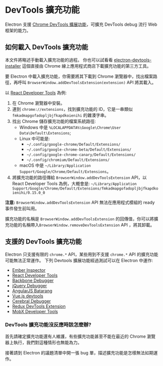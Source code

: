 # DevTools 擴充功能

Electron 支援 [Chrome DevTools 擴展功能](https://developer.chrome.com/extensions/devtools)，可擴充 DevTools debug 流行 Web 框架的能力。

## 如何載入 DevTools 擴充功能

本文件將略述手動載入擴充功能的過程。 你也可以試看看 [electron-devtools-installer](https://github.com/GPMDP/electron-devtools-installer) 這個直接由 Chrome 線上應用程式商店下載擴充功能的第三方工具。

要 Electron 中載入擴充功能，你需要將其下載到 Chrome 瀏覽器中，找出檔案路徑，再呼叫 `BrowserWindow.addDevToolsExtension(extension)` API 將其載入。

以 [React Developer Tools](https://chrome.google.com/webstore/detail/react-developer-tools/fmkadmapgofadopljbjfkapdkoienihi) 為例:

1. 在 Chrome 瀏覽器中安裝。
2. 連到 `chrome://extensions`，找到擴充功能的 ID，它是一串類似 `fmkadmapgofadopljbjfkapdkoienihi` 的雜湊字串。
3. 找出 Chrome 儲存擴充功能的檔案系統路徑: 
    * Windows 中是 `%LOCALAPPDATA%\Google\Chrome\User Data\Default\Extensions`;
    * Linux 中可能是: 
        * `~/.config/google-chrome/Default/Extensions/`
        * `~/.config/google-chrome-beta/Default/Extensions/`
        * `~/.config/google-chrome-canary/Default/Extensions/`
        * `~/.config/chromium/Default/Extensions/`
    * macOS 中是 `~/Library/Application Support/Google/Chrome/Default/Extensions`。
4. 將擴充功能的路徑傳給 `BrowserWindow.addDevToolsExtension` API，以 React Developer Tools 為例，大概會是: `~/Library/Application Support/Google/Chrome/Default/Extensions/fmkadmapgofadopljbjfkapdkoienihi/0.15.0_0`

**注意:** `BrowserWindow.addDevToolsExtension` API 無法在應用程式模組的 ready 事件發生前叫用。

擴充功能的名稱是 `BrowserWindow.addDevToolsExtension` 的回傳值，你可以將擴充功能的名稱帶入`BrowserWindow.removeDevToolsExtension` API ，將其卸載。

## 支援的 DevTools 擴充功能

Electron 只支援有限的 `chrome.*` API，某些用到不支援 `chrome.*` API 的擴充功能可能無法正常運作。 下列 Devtools 擴展功能經過測試可以在 Electron 中運作:

* [Ember Inspector](https://chrome.google.com/webstore/detail/ember-inspector/bmdblncegkenkacieihfhpjfppoconhi)
* [React Developer Tools](https://chrome.google.com/webstore/detail/react-developer-tools/fmkadmapgofadopljbjfkapdkoienihi)
* [Backbone Debugger](https://chrome.google.com/webstore/detail/backbone-debugger/bhljhndlimiafopmmhjlgfpnnchjjbhd)
* [jQuery Debugger](https://chrome.google.com/webstore/detail/jquery-debugger/dbhhnnnpaeobfddmlalhnehgclcmjimi)
* [AngularJS Batarang](https://chrome.google.com/webstore/detail/angularjs-batarang/ighdmehidhipcmcojjgiloacoafjmpfk)
* [Vue.js devtools](https://chrome.google.com/webstore/detail/vuejs-devtools/nhdogjmejiglipccpnnnanhbledajbpd)
* [Cerebral Debugger](https://cerebraljs.com/docs/introduction/debugger.html)
* [Redux DevTools Extension](https://chrome.google.com/webstore/detail/redux-devtools/lmhkpmbekcpmknklioeibfkpmmfibljd)
* [MobX Developer Tools](https://chrome.google.com/webstore/detail/mobx-developer-tools/pfgnfdagidkfgccljigdamigbcnndkod)

### DevTools 擴充功能沒反應時該怎麼辦?

首先請確定擴充功能還有人維護，有些擴充功能甚至不能在最近的 Chrome 瀏覽器上執行，我們對這種情形也無能為力。

接著請到 Electron 的議題清單中開一張 bug 單，描述擴充功能是怎樣無法如期運作。